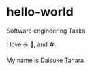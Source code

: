 # hello-world

Software engineering Tasks

I love :coffee: :pizza:, and :soccer:.

My name is Daisuke Tahara.
